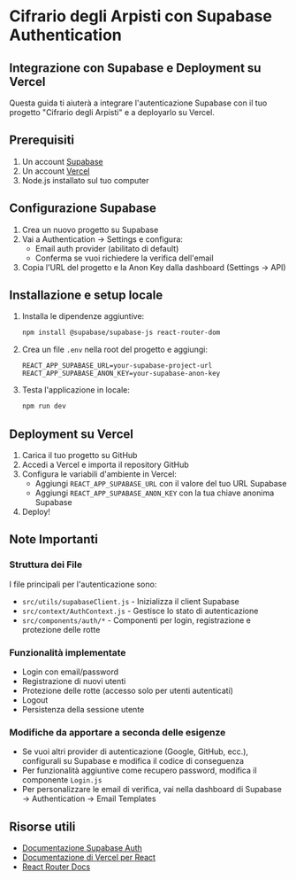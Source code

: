 # Cifrario degli Arpisti con Supabase Authentication

## Integrazione con Supabase e Deployment su Vercel

Questa guida ti aiuterà a integrare l'autenticazione Supabase con il tuo progetto "Cifrario degli Arpisti" e a deployarlo su Vercel.

## Prerequisiti

1. Un account [Supabase](https://supabase.com/)
2. Un account [Vercel](https://vercel.com/)
3. Node.js installato sul tuo computer

## Configurazione Supabase

1. Crea un nuovo progetto su Supabase
2. Vai a Authentication → Settings e configura:
   - Email auth provider (abilitato di default)
   - Conferma se vuoi richiedere la verifica dell'email
3. Copia l'URL del progetto e la Anon Key dalla dashboard (Settings → API)

## Installazione e setup locale

1. Installa le dipendenze aggiuntive:
   ```bash
   npm install @supabase/supabase-js react-router-dom
   ```

2. Crea un file `.env` nella root del progetto e aggiungi:
   ```
   REACT_APP_SUPABASE_URL=your-supabase-project-url
   REACT_APP_SUPABASE_ANON_KEY=your-supabase-anon-key
   ```

3. Testa l'applicazione in locale:
   ```bash
   npm run dev
   ```

## Deployment su Vercel

1. Carica il tuo progetto su GitHub
2. Accedi a Vercel e importa il repository GitHub
3. Configura le variabili d'ambiente in Vercel:
   - Aggiungi `REACT_APP_SUPABASE_URL` con il valore del tuo URL Supabase
   - Aggiungi `REACT_APP_SUPABASE_ANON_KEY` con la tua chiave anonima Supabase
4. Deploy!

## Note Importanti

### Struttura dei File

I file principali per l'autenticazione sono:
- `src/utils/supabaseClient.js` - Inizializza il client Supabase
- `src/context/AuthContext.js` - Gestisce lo stato di autenticazione
- `src/components/auth/*` - Componenti per login, registrazione e protezione delle rotte

### Funzionalità implementate

- Login con email/password
- Registrazione di nuovi utenti
- Protezione delle rotte (accesso solo per utenti autenticati)
- Logout
- Persistenza della sessione utente

### Modifiche da apportare a seconda delle esigenze

- Se vuoi altri provider di autenticazione (Google, GitHub, ecc.), configurali su Supabase e modifica il codice di conseguenza
- Per funzionalità aggiuntive come recupero password, modifica il componente `Login.js`
- Per personalizzare le email di verifica, vai nella dashboard di Supabase → Authentication → Email Templates

## Risorse utili

- [Documentazione Supabase Auth](https://supabase.com/docs/guides/auth)
- [Documentazione di Vercel per React](https://vercel.com/docs/frameworks/react)
- [React Router Docs](https://reactrouter.com/docs/en/v6)